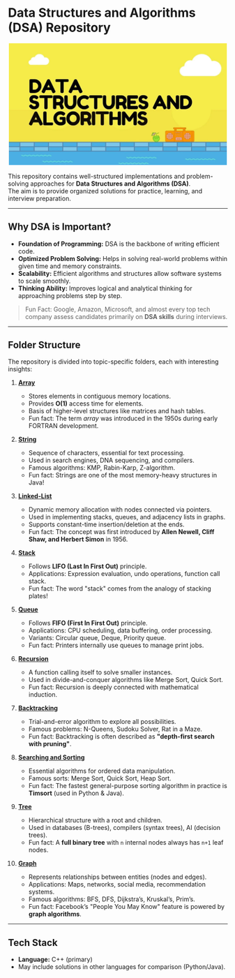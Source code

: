 #  Data Structures and Algorithms (DSA) Repository

<p align="center">
  <img src="./Images-Doc/DSA.png" alt="DSA" width="500px" />
</p>


This repository contains well-structured implementations and problem-solving approaches for **Data Structures and Algorithms (DSA)**.  
The aim is to provide organized solutions for practice, learning, and interview preparation.

---

##  Why DSA is Important?

- **Foundation of Programming:** DSA is the backbone of writing efficient code.  
- **Optimized Problem Solving:** Helps in solving real-world problems within given time and memory constraints.  
- **Scalability:** Efficient algorithms and structures allow software systems to scale smoothly.  
- **Thinking Ability:** Improves logical and analytical thinking for approaching problems step by step.

>  Fun Fact: Google, Amazon, Microsoft, and almost every top tech company assess candidates primarily on **DSA skills** during interviews.

---

##  Folder Structure

The repository is divided into topic-specific folders, each with interesting insights:

1. [**Array**](./Array)  
   - Stores elements in contiguous memory locations.  
   - Provides **O(1)** access time for elements.  
   - Basis of higher-level structures like matrices and hash tables.  
   - Fun fact: The term *array* was introduced in the 1950s during early FORTRAN development.  

2. [**String**](./String)  
   - Sequence of characters, essential for text processing.  
   - Used in search engines, DNA sequencing, and compilers.  
   - Famous algorithms: KMP, Rabin-Karp, Z-algorithm.  
   - Fun fact: Strings are one of the most memory-heavy structures in Java!  

3. [**Linked-List**](./Linked-List)  
   - Dynamic memory allocation with nodes connected via pointers.  
   - Used in implementing stacks, queues, and adjacency lists in graphs.  
   - Supports constant-time insertion/deletion at the ends.  
   - Fun fact: The concept was first introduced by **Allen Newell, Cliff Shaw, and Herbert Simon** in 1956.  

4. [**Stack**](./Stack)  
   - Follows **LIFO (Last In First Out)** principle.  
   - Applications: Expression evaluation, undo operations, function call stack.  
   - Fun fact: The word "stack" comes from the analogy of stacking plates!  

5. [**Queue**](./Queue)  
   - Follows **FIFO (First In First Out)** principle.  
   - Applications: CPU scheduling, data buffering, order processing.  
   - Variants: Circular queue, Deque, Priority queue.  
   - Fun fact: Printers internally use queues to manage print jobs.  

6. [**Recursion**](./Recursion)  
   - A function calling itself to solve smaller instances.  
   - Used in divide-and-conquer algorithms like Merge Sort, Quick Sort.  
   - Fun fact: Recursion is deeply connected with mathematical induction.  

7. [**Backtracking**](./Backtracking)  
   - Trial-and-error algorithm to explore all possibilities.  
   - Famous problems: N-Queens, Sudoku Solver, Rat in a Maze.  
   - Fun fact: Backtracking is often described as **"depth-first search with pruning"**.  

8. [**Searching and Sorting**](./Searching%20and%20Sorting)  
   - Essential algorithms for ordered data manipulation.  
   - Famous sorts: Merge Sort, Quick Sort, Heap Sort.  
   - Fun fact: The fastest general-purpose sorting algorithm in practice is **Timsort** (used in Python & Java).  

9. [**Tree**](./Tree)  
   - Hierarchical structure with a root and children.  
   - Used in databases (B-trees), compilers (syntax trees), AI (decision trees).  
   - Fun fact: A **full binary tree** with `n` internal nodes always has `n+1` leaf nodes.  

10. [**Graph**](./Graph)  
    - Represents relationships between entities (nodes and edges).  
    - Applications: Maps, networks, social media, recommendation systems.  
    - Famous algorithms: BFS, DFS, Dijkstra’s, Kruskal’s, Prim’s.  
    - Fun fact: Facebook’s "People You May Know" feature is powered by **graph algorithms**.  

---

##  Tech Stack
- **Language:** C++ (primary)  
- May include solutions in other languages for comparison (Python/Java).  
